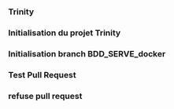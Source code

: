 
### Trinity

### Initialisation du projet Trinity

### Initialisation branch BDD_SERVE_docker

### Test Pull Request 
### refuse pull request